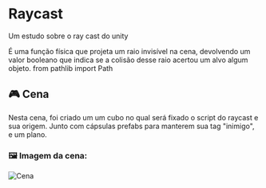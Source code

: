 # Raycast
Um estudo sobre o ray cast do unity

  É uma função física que projeta um raio invisível na cena, devolvendo um valor booleano que indica se a colisão desse raio acertou um alvo algum objeto.
from pathlib import Path

## 🎮 Cena

Nesta cena, foi criado um um cubo no qual será fixado o script do raycast e sua origem. Junto com cápsulas prefabs para manterem sua tag "inimigo", e um plano.

### 🖼️ Imagem da cena:

![Cena]()
